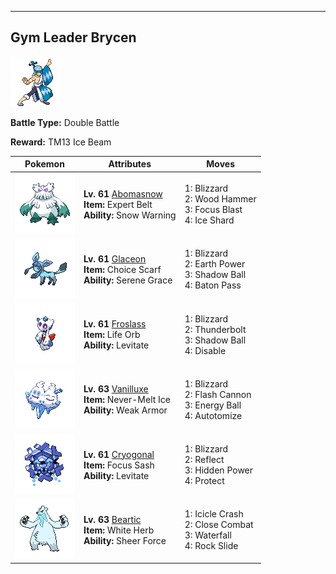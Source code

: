 ---

## Gym Leader Brycen

![Gym Leader Brycen](../../assets/important_trainers/brycen.png "Gym Leader Brycen")

**Battle Type:** Double Battle

**Reward:** TM13 Ice Beam

| Pokemon | Attributes | Moves |
|:-------:|------------|-------|
| ![Abomasnow](../../assets/sprites/abomasnow/front.png "Abomasnow") |**Lv. 61** [Abomasnow](../../pokemon/abomasnow.md/)<br>**Item:** <span class="tooltip" title="An item to be held by a Pokémon. It is a well-worn belt that slightly boosts the power of supereffective moves.">Expert Belt</span><br>**Ability:** <span class="tooltip" title="The Pokémon summons a hailstorm in battle.">Snow Warning</span> | 1: <span class='tooltip' title='A howling blizzard is summoned to strike the opposing team. It may also freeze them solid.'>Blizzard</span><br>2: <span class='tooltip' title='The user slams its rugged body into the target to attack. The user also sustains serious damage.'>Wood Hammer</span><br>3: <span class='tooltip' title='The user heightens its mental focus and unleashes its power. It may also lower the target’s Sp. Def.'>Focus Blast</span><br>4: <span class='tooltip' title='The user flash freezes chunks of ice and hurls them at the target. This move always goes first.'>Ice Shard</span> |
| ![Glaceon](../../assets/sprites/glaceon/front.png "Glaceon") |**Lv. 61** [Glaceon](../../pokemon/glaceon.md/)<br>**Item:** <span class="tooltip" title="An item to be held by a Pokémon. This scarf boosts Speed, but allows the use of only one of its moves.">Choice Scarf</span><br>**Ability:** <span class="tooltip" title="Boosts the likelihood of added effects appearing.">Serene Grace</span> | 1: <span class='tooltip' title='A howling blizzard is summoned to strike the opposing team. It may also freeze them solid.'>Blizzard</span><br>2: <span class='tooltip' title='The user makes the ground under the target erupt with power. It may also lower the target’s Sp. Def.'>Earth Power</span><br>3: <span class='tooltip' title='The user hurls a shadowy blob at the target. It may also lower the target’s Sp. Def stat.'>Shadow Ball</span><br>4: <span class='tooltip' title='The user switches places with a party Pokémon in waiting, passing along any stat changes.'>Baton Pass</span> |
| ![Froslass](../../assets/sprites/froslass/front.png "Froslass") |**Lv. 61** [Froslass](../../pokemon/froslass.md/)<br>**Item:** <span class="tooltip" title="An item to be held by a Pokémon. It boosts the power of moves, but at the cost of some HP on each hit.">Life Orb</span><br>**Ability:** <span class="tooltip" title="Gives full immunity to all Ground-type moves.">Levitate</span> | 1: <span class='tooltip' title='A howling blizzard is summoned to strike the opposing team. It may also freeze them solid.'>Blizzard</span><br>2: <span class='tooltip' title='A strong electric blast is loosed at the target. It may also leave the target with paralysis.'>Thunderbolt</span><br>3: <span class='tooltip' title='The user hurls a shadowy blob at the target. It may also lower the target’s Sp. Def stat.'>Shadow Ball</span><br>4: <span class='tooltip' title='For four turns, this move prevents the target from using the move it last used.'>Disable</span> |
| ![Vanilluxe](../../assets/sprites/vanilluxe/front.png "Vanilluxe") |**Lv. 63** [Vanilluxe](../../pokemon/vanilluxe.md/)<br>**Item:** <span class="tooltip" title="An item to be held by a Pokémon. It is a piece of ice that repels heat and boosts Ice-type moves.">Never-Melt Ice</span><br>**Ability:** <span class="tooltip" title="Physical attacks lower Defense and raise Speed.">Weak Armor</span> | 1: <span class='tooltip' title='A howling blizzard is summoned to strike the opposing team. It may also freeze them solid.'>Blizzard</span><br>2: <span class='tooltip' title='The user gathers all its light energy and releases it at once. It may also lower the target’s Sp. Def stat.'>Flash Cannon</span><br>3: <span class='tooltip' title='The user draws power from nature and fires it at the target. It may also lower the target’s Sp. Def.'>Energy Ball</span><br>4: <span class='tooltip' title='The user sheds part of its body to make itself lighter and sharply raise its Speed stat.'>Autotomize</span> |
| ![Cryogonal](../../assets/sprites/cryogonal/front.png "Cryogonal") |**Lv. 61** [Cryogonal](../../pokemon/cryogonal.md/)<br>**Item:** <span class="tooltip" title="An item to be held by a Pokémon. If it has full HP, the holder will endure one potential KO attack, leaving 1 HP.">Focus Sash</span><br>**Ability:** <span class="tooltip" title="Gives full immunity to all Ground-type moves.">Levitate</span> | 1: <span class='tooltip' title='A howling blizzard is summoned to strike the opposing team. It may also freeze them solid.'>Blizzard</span><br>2: <span class='tooltip' title='A wondrous wall of light is put up to suppress damage from physical attacks for five turns.'>Reflect</span><br>3: <span class='tooltip' title='A unique attack that varies in type and intensity depending on the Pokémon using it.'>Hidden Power</span><br>4: <span class='tooltip' title='It enables the user to evade all attacks. Its chance of failing rises if it is used in succession.'>Protect</span> |
| ![Beartic](../../assets/sprites/beartic/front.png "Beartic") |**Lv. 63** [Beartic](../../pokemon/beartic.md/)<br>**Item:** <span class="tooltip" title="An item to be held by a Pokémon. It restores any lowered stat in battle. It can be used only once.">White Herb</span><br>**Ability:** <span class="tooltip" title="Removes added effects to increase move damage.">Sheer Force</span> | 1: <span class='tooltip' title='The user attacks by harshly dropping an icicle onto the target. It may also make the target flinch.'>Icicle Crash</span><br>2: <span class='tooltip' title='The user fights the target up close without guarding itself. It also cuts the user’s Defense and Sp. Def.'>Close Combat</span><br>3: <span class='tooltip' title='The user charges at the target and may make it flinch. It can also be used to climb a waterfall.'>Waterfall</span><br>4: <span class='tooltip' title='Large boulders are hurled at the opposing team to inflict damage. It may also make the targets flinch.'>Rock Slide</span> |

